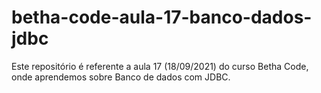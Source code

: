 # betha-code-aula-17-banco-dados-jdbc
Este repositório é referente a aula 17 (18/09/2021) do curso Betha Code, onde aprendemos sobre Banco de dados com JDBC.
